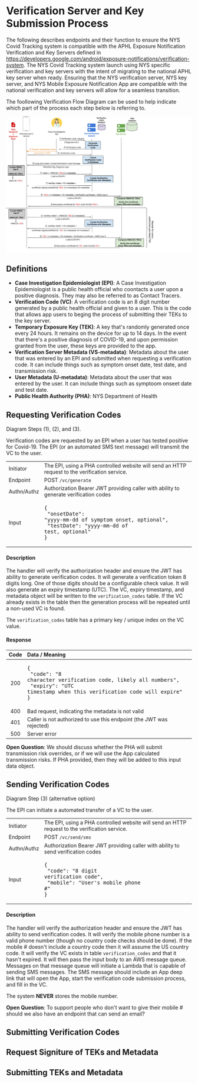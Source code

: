 # Verification Server and Key Submission Process

The following describes endpoints and their function to ensure the NYS Covid Tracking system is compatible with the APHL Exposure Notification Verification and Key Servers defined in https://developers.google.com/android/exposure-notifications/verification-system. The NYS Covid Tracking system launch using NYS specific verification and key servers with the intent of migrating to the national APHL key server when ready. Ensuring that the NYS verification server, NYS key server, and NYS Mobile Exposure Notification App are compatible with the national verification and key servers will allow for a seamless transition.

The foollowing Verification Flow Diagram can be used to help indicate which part of the process each step below is referring to.

![Verificatioon Flow Diagram](verification-certificate-hmac-flow-diagram.png)

## Definitions

* __Case Investigation Epidemiologist (EPI)__: A Case Investigation Epidemiologist is a public health official who coontacts a user upon a positive diagnosis. They may also be referred to as Contact Tracers.
* __Verification Code (VC)__: A verification code is an 8 digit number generated by a public health official and given to a user. This is the code that allows app users to beging the process of submitting their TEKs to the key server.
* __Temporary Exposure Key (TEK)__: A key that's randomly generated once every 24 hours. It remains on the device for up to 14 days. In the event that there's a positive diagnosis of COVID-19, and upon permission granted from the user, these keys are provided to the app.
* __Verification Server Metadata (VS-metadata)__: Metadata about the user that was entered by an EPI and submitted when requesting a verification code. It can include things such as symptom onset date, test date, and transmission risk.
* __User Metadata (U-metadata)__: Metadata about the user that was entered by the user. It can include things such as symptoom onseet date and test date.
* __Public Health Authority (PHA)__: NYS Department of Health

## Requesting Verification Codes

Diagram Steps (1), (2), and (3).

Verification codes are requested by an EPI when a user has tested positive for Covid-19. The EPI (or an automated SMS text message) will transmit the VC to the user.

| | |
|:--- |:--- |
| Initiator | The EPI, using a PHA controlled website will send an HTTP request to the verification service. |
| Endpoint  | POST `/vc/generate` |
| Authn/Authz | Authorization Bearer JWT providing caller with ability to generate verification codes |
| Input | <pre lang="json">{<br>  "onsetDate": "yyyy-mm-dd of symptom onset, optional",<br>  "testDate": "yyyy-mm-dd of test, optional"<br>}</pre> |

#### Description

The handler will verify the authorization header and ensure the JWT has ability to generate verification codes. It will generate a verification token 8 digits long. One of those digits should be a configurable check value. It will also generate an expiry timestamp (UTC). The VC, expiry timestamp, and metadata object will be written to the `verification_codes` table. If the VC already exists in the table then the generation process will be repeated until a non-used VC is found.

The `verification_codes` table has a primary key / unique index on the VC value.

#### Response

| Code | Data / Meaning |
| :---: | :--- |
| 200 | <pre lang="json">{<br>  "code": "8 character verification code, likely all numbers",<br>  "expiry": "UTC timestamp when this verification code will expire"<br>}</pre> |
| 400 | Bad request, indicating the metadata is not valid |
| 401 | Caller is not authorized to use this endpoint (the JWT was rejected) |
| 500 | Server error |

__Open Question__: We should discuss whether the PHA will submit transmission risk overrides, or if we will use the App calculated transmission risks. If PHA provided, then they will be added to this input data object.

## Sending Verification Codes

Diagram Step (3) (alternative option)

The EPI can initiate a automated transfer of a VC to the user.

| | |
|:--- |:--- |
| Initiator | The EPI, using a PHA controlled website will send an HTTP request to the verification service. |
| Endpoint  | POST `/vc/send/sms` |
| Authn/Authz | Authorization Bearer JWT providing caller with ability to send verification codes |
| Input | <pre lang="json">{<br>  "code": "8 digit verification code",<br>  "mobile": "User's mobile phone #"<br>}</pre> |

#### Description

The handler will verify the authorization header and ensure the JWT has ability to send verification codes. It will verify the mobile phone number is a valid phone number (though no country code checks should be done). If the mobile # doesn't include a country code then it will assume the US country code. It will verify the VC exists in table `verification_codes` and that it hasn't expired. It will then pass the input body to an AWS message queue. Messages on that message queue will initiate a Lambda that is capable of sending SMS messages. The SMS message should include an App deep link that will open the App, start the verification code submission process, and fill in the VC.

The system __NEVER__ stores the mobile number.

__Open Question__: To support people who don't want to give their mobile # should we also have an endpoint that can send an email?

## Submitting Verification Codes

## Request Signiture of TEKs and Metadata

## Submitting TEKs and Metadata
